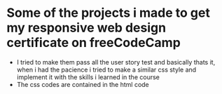 # Some of the projects i made to get my responsive web design certificate on freeCodeCamp

 - I tried to make them pass all the user story test and basically thats it, when i had the pacience i tried to make a similar css style and implement it with the
skills i learned in the course
 - The css codes are contained in the html code 
